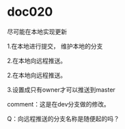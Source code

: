 # doc020
尽可能在本地实现更新

1.在本地进行提交，
  维护本地的分支

  
2.在本地向远程推送。


2.在本地向远程推送。

3.设置成只有owner才可以推送到master


comment：这是在dev分支做的修改。



Q：向远程推送的分支名称是随便起的吗？
